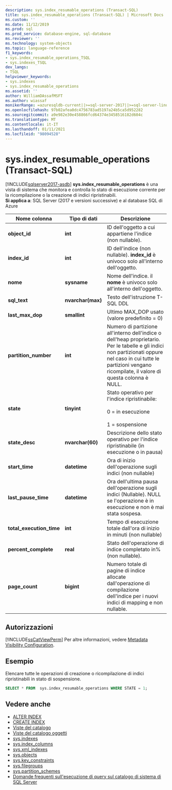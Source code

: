 ```yaml
---
description: sys.index_resumable_operations (Transact-SQL)
title: sys.index_resumable_operations (Transact-SQL) | Microsoft Docs
ms.custom: ''
ms.date: 11/12/2019
ms.prod: sql
ms.prod_service: database-engine, sql-database
ms.reviewer: ''
ms.technology: system-objects
ms.topic: language-reference
f1_keywords:
- sys.index_resumable_operations_TSQL
- sys.indexes_TSQL
dev_langs:
- TSQL
helpviewer_keywords:
- sys.indexes
- sys.index_resumable_operations
ms.assetid: ''
author: WilliamDAssafMSFT
ms.author: wiassaf
monikerRange: =azuresqldb-current||>=sql-server-2017||>=sql-server-linux-2017||=azuresqldb-mi-current
ms.openlocfilehash: 97b02afea0dc4756783ad5197a24b5ca5d952282
ms.sourcegitcommit: a9e982e30e458866fcd64374e3458516182d604c
ms.translationtype: MT
ms.contentlocale: it-IT
ms.lasthandoff: 01/11/2021
ms.locfileid: "98094528"
---
```

# <a name="sysindex_resumable_operations-transact-sql"></a>sys.index_resumable_operations (Transact-SQL)

[!INCLUDE[sqlserver2017-asdb](../../includes/applies-to-version/sqlserver2017-asdb.md)]
**sys.index_resumable_operations** è una vista di sistema che monitora e controlla lo stato di esecuzione corrente per la ricompilazione o la creazione di indici ripristinabili.  
**Si applica a**: SQL Server (2017 e versioni successive) e al database SQL di Azure
  
|Nome colonna|Tipo di dati|Descrizione|  
|-----------------|---------------|-----------------|  
|**object_id**|**int**|ID dell'oggetto a cui appartiene l'indice (non nullable).|  
|**index_id**|**int**|ID dell'indice (non nullable). **index_id** è univoco solo all'interno dell'oggetto.|
|**nome**|**sysname**|Nome dell'indice. il **nome** è univoco solo all'interno dell'oggetto.|  
|**sql_text**|**nvarchar(max)**|Testo dell'istruzione T-SQL DDL|
|**last_max_dop**|**smallint**|Ultimo MAX_DOP usato (valore predefinito = 0)|
|**partition_number**|**int**|Numero di partizione all'interno dell'indice o dell'heap proprietario. Per le tabelle e gli indici non partizionati oppure nel caso in cui tutte le partizioni vengano ricompilate, il valore di questa colonna è NULL.|
|**state**|**tinyint**|Stato operativo per l'indice ripristinabile:<br /><br />0 = in esecuzione<br /><br />1 = sospensione|
|**state_desc**|**nvarchar(60)**|Descrizione dello stato operativo per l'indice ripristinabile (in esecuzione o in pausa)|  
|**start_time**|**datetime**|Ora di inizio dell'operazione sugli indici (non nullable)|
|**last_pause_time**|**datetime**| Ora dell'ultima pausa dell'operazione sugli indici (Nullable). NULL se l'operazione è in esecuzione e non è mai stata sospesa.|
|**total_execution_time**|**int**|Tempo di esecuzione totale dall'ora di inizio in minuti (non nullable)|
|**percent_complete**|**real**|Stato dell'operazione di indice completato in% (non nullable).|
|**page_count**|**bigint**|Numero totale di pagine di indice allocate dall'operazione di compilazione dell'indice per i nuovi indici di mapping e non nullable.

## <a name="permissions"></a>Autorizzazioni

[!INCLUDE[ssCatViewPerm](../../includes/sscatviewperm-md.md)] Per altre informazioni, vedere [Metadata Visibility Configuration](../../relational-databases/security/metadata-visibility-configuration.md).  

## <a name="example"></a>Esempio

 Elencare tutte le operazioni di creazione o ricompilazione di indici ripristinabili in stato di sospensione.

```sql
SELECT * FROM  sys.index_resumable_operations WHERE STATE = 1;  
```

## <a name="see-also"></a>Vedere anche

- [ALTER INDEX](../../t-sql/statements/alter-index-transact-sql.md)
- [CREATE INDEX](../../t-sql/statements/create-index-transact-sql.md)
- [Viste del catalogo](catalog-views-transact-sql.md)
- [Viste del catalogo oggetti](object-catalog-views-transact-sql.md)
- [sys.indexes](sys-xml-indexes-transact-sql.md)
- [sys.index_columns](sys-index-columns-transact-sql.md)
- [sys.xml_indexes](sys-xml-indexes-transact-sql.md)
- [sys.objects](sys-index-columns-transact-sql.md)
- [sys.key_constraints](sys-key-constraints-transact-sql.md)
- [sys.filegroups](sys-filegroups-transact-sql.md)
- [sys.partition_schemes](sys-partition-schemes-transact-sql.md)
- [Domande frequenti sull'esecuzione di query sul catalogo di sistema di SQL Server](querying-the-sql-server-system-catalog-faq.md)
